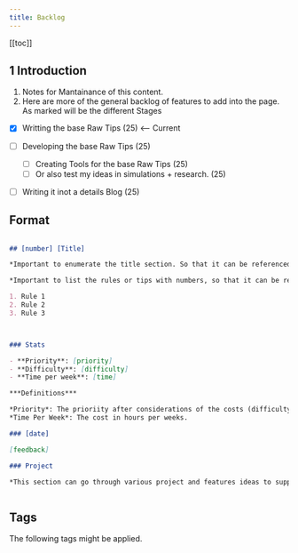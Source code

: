 ```yaml
---
title: Backlog
---
```


[[toc]]

## 1 Introduction

1. Notes for Mantainance of this content.
2. Here are more of the general backlog of features to add into the page. As marked will be the different Stages

- [x] Writting the base Raw Tips (25) <-- Current
- [ ] Developing the base Raw Tips (25)
  - [ ] Creating Tools for the base Raw Tips (25)
  - [ ] Or also test my ideas in simulations + research. (25)
- [ ] Writing it inot a details Blog (25)


## Format


```md

## [number] [Title]

*Important to enumerate the title section. So that it can be referenced on the large scope.*

*Important to list the rules or tips with numbers, so that it can be referenced quickly on the projects.*

1. Rule 1
2. Rule 2
3. Rule 3



### Stats

- **Priority**: [priority]
- **Difficulty**: [difficulty]
- **Time per week**: [time] 

***Definitions***

*Priority*: The prioriity after considerations of the costs (difficulty and time)
*Time Per Week*: The cost in hours per weeks.

### [date] 

[feedback]

### Project

*This section can go through various project and features ideas to support and automate this strategy. And that project will go through different stages: Ideation, Prototype, Internal Testing, Beta, Production which should be makrked in order to continue developing on itself.*



```

## Tags

The following tags might be applied.






